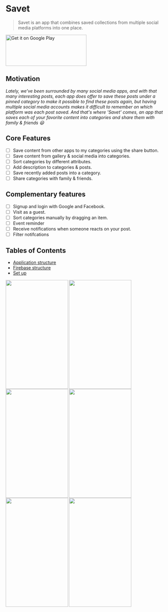 # Savet

> Savet is an app that combines saved collections from multiple social media platforms into one place.

<a href='https://play.google.com/store/apps/details?id=com.technion.savet'><img alt='Get it on Google Play' src='https://play.google.com/intl/en_us/badges/static/images/badges/en_badge_web_generic.png' width='258.5' height='100'/></a>

## Motivation

*Lately, we've been surrounded by many social media apps, and with that many interesting posts, each app does offer to save these posts under a pinned category to make it possible to find these posts again, but having multiple social media accounts makes it difficult to remember on which platform was each post saved. And that's where 'Savet' comes, an app that saves each of your favorite content into categories and share them with family & friends :smiley:*



## Core Features

* [ ] Save content from other apps to my categories using the share button.
* [ ] Save content from gallery & social media into categories.
* [ ] Sort categories by different attributes.
* [ ] Add description to categories & posts.
* [ ] Save recently added posts into a category.
* [ ] Share categories with family & friends.

## Complementary features

* [ ] Signup and login with Google and Facebook.
* [ ] Visit as a guest.
* [ ] Sort categories manually by dragging an item.
* [ ] Event reminder 
* [ ] Receive notifications when someone reacts on your post.
* [ ] Filter notifcations

## Tables of Contents

* [Application structure](https://github.com/Technion236272/2022b-Savet/blob/main/docs/AppStructure.md)
* [Firebase structure](https://github.com/Technion236272/2022b-Savet/blob/main/docs/Firebase%20structure.md)
* [Set up](https://github.com/Technion236272/2022b-Savet/blob/main/docs/Setup.md)

<a href="url"><img src="https://user-images.githubusercontent.com/102037784/175806669-f6edced6-32b4-43e0-a434-e887a152a4d1.jpg" align="left" height="350" width="200" ></a>
<a href="url"><img src="https://user-images.githubusercontent.com/102037784/175806668-2808854e-fa38-442c-af8d-d749bfa37b9c.jpg" align="left" height="350" width="200" ></a>
<a href="url"><img src="https://user-images.githubusercontent.com/102037784/175806672-1838358c-81d8-44e7-93a4-130964e320e8.jpg" align="left" height="350" width="200" ></a>
<a href="url"><img src="https://user-images.githubusercontent.com/102037784/175806666-e58cd454-d3fc-4a2f-ad7f-413ab3b4fb0c.jpg" align="left" height="350" width="200" ></a>
<a href="url"><img src="https://user-images.githubusercontent.com/102037784/175806670-22945572-d853-467b-9a12-3547ddacecf9.jpg" align="left" height="350" width="200" ></a>
<a href="url"><img src="https://user-images.githubusercontent.com/102037784/175806674-2080e8f4-fd1f-4cfc-addc-10984c0ee756.jpg" align="left" height="350" width="200" ></a>

